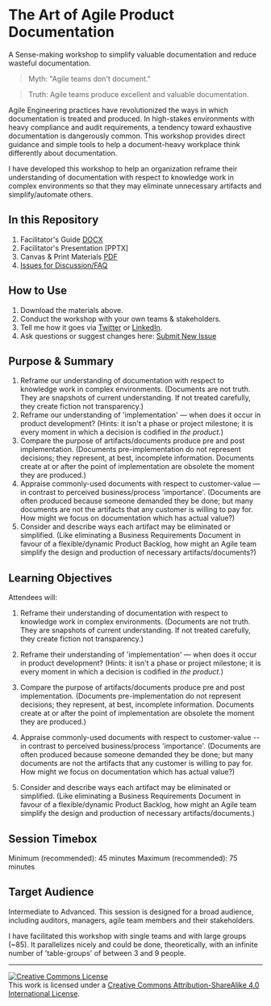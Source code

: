# The Art of Agile Product Documentation

A Sense-making workshop to simplify valuable documentation and reduce wasteful documentation.

>Myth: "Agile teams don't document."

>Truth: Agile teams produce excellent and valuable documentation.

Agile Engineering practices have revolutionized the ways in which documentation is treated and produced.  In high-stakes environments with heavy compliance and audit requirements, a tendency toward exhaustive documentation is dangerously common.  This workshop provides direct guidance and simple tools to help a document-heavy workplace think differently about documentation.

I have developed this workshop to help an organization reframe their understanding of documentation with respect to knowledge work in complex environments so that they may eliminate unnecessary artifacts and simplify/automate others.


## In this Repository

1. Facilitator's Guide [DOCX](//github.com/DavidSabine/The-Art-of-Agile-Product-Documentation/raw/master/assets/The%20Art%20of%20Agile%20Documentation%20%E2%80%94%20Workshop%20Facilitators'%20Guide%20%E2%80%94%20by%20David%20Sabine.docx)
2. Facilitator's Presentation [PPTX]
3. Canvas &amp; Print Materials [PDF](//github.com/DavidSabine/The-Art-of-Agile-Product-Documentation/blob/master/assets/The%20Art%20of%20Agile%20Documentation%20—%20Workshop%20Assets%20%26%20Print%20Materials%20—%20by%20David%20Sabine.pdf)
4. [Issues for Discussion/FAQ](//github.com/DavidSabine/The-Art-of-Agile-Product-Documentation/issues/new)


## How to Use

1. Download the materials above.
2. Conduct the workshop with your own teams &amp; stakeholders.
3. Tell me how it goes via [Twitter](//twitter.com/DaveSabine) or [LinkedIn](//ca.linkedin.com/in/davidsabine).
4. Ask questions or suggest changes here: [Submit New Issue](//github.com/DavidSabine/The-Art-of-Agile-Product-Documentation/issues/new)


## Purpose & Summary

1.	Reframe our understanding of documentation with respect to knowledge work in complex environments.  (Documents are not truth. They are snapshots of current understanding. If not treated carefully, they create fiction not transparency.)
2.	Reframe our understanding of 'implementation' — when does it occur in product development?  (Hints: it isn't a phase or project milestone; it is every moment in which a decision is codified in *the product*.)
3.	Compare the purpose of artifacts/documents produce pre and post implementation.  (Documents pre-implementation do not represent decisions; they represent, at best, incomplete information.  Documents create at or after the point of implementation are obsolete the moment they are produced.)
4.	Appraise commonly-used documents with respect to customer-value — in contrast to perceived business/process 'importance'.  (Documents are often produced because someone demanded they be done; but many documents are not the artifacts that any customer is willing to pay for.  How might we focus on documentation which has actual value?)
5.	Consider and describe ways each artifact may be eliminated or simplified.  (Like eliminating a Business Requirements Document in favour of a flexible/dynamic Product Backlog, how might an Agile team simplify the design and production of necessary artifacts/documents?)


## Learning Objectives

Attendees will:

1. Reframe their understanding of documentation with respect to knowledge work in complex environments.  (Documents are not truth. They are snapshots of current understanding. If not treated carefully, they create fiction not transparency.)

2. Reframe their understanding of 'implementation' — when does it occur in product development?  (Hints: it isn't a phase or project milestone; it is every moment in which a decision is codified in *the product*.)

3. Compare the purpose of artifacts/documents produce pre and post implementation.  (Documents pre-implementation do not represent decisions; they represent, at best, incomplete information.  Documents create at or after the point of implementation are obsolete the moment they are produced.)

4. Appraise commonly-used documents with respect to customer-value -- in contrast to perceived business/process 'importance'.  (Documents are often produced because someone demanded they be done; but many documents are not the artifacts that any customer is willing to pay for.  How might we focus on documentation which has actual value?)

5. Consider and describe ways each artifact may be eliminated or simplified.  (Like eliminating a Business Requirements Document in favour of a flexible/dynamic Product Backlog, how might an Agile team simplify the design and production of necessary artifacts/documents.)


## Session Timebox

Minimum (recommended): 45 minutes
Maximum (recommended): 75 minutes


## Target Audience

Intermediate to Advanced.  This session is designed for a broad audience, including auditors, managers, agile team members and their stakeholders.

I have facilitated this workshop with single teams and with large groups (~85).  It parallelizes nicely and could be done, theoretically, with an infinite number of 'table-groups' of between 3 and 9 people.


___

<a rel="license" href="http://creativecommons.org/licenses/by-sa/4.0/"><img alt="Creative Commons License" style="border-width:0" src="https://i.creativecommons.org/l/by-sa/4.0/88x31.png" /></a><br />This work is licensed under a <a rel="license" href="http://creativecommons.org/licenses/by-sa/4.0/">Creative Commons Attribution-ShareAlike 4.0 International License</a>.
